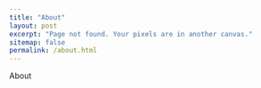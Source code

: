 ```yaml
---
title: "About"
layout: post
excerpt: "Page not found. Your pixels are in another canvas."
sitemap: false
permalink: /about.html
---
```


About
